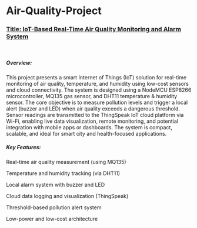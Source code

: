 # Air-Quality-Project
<h3><b><u>Title: IoT-Based Real-Time Air Quality Monitoring and Alarm System</u></b></h3>
<br>
<h5><b>Overview:</b></h5>
This project presents a smart Internet of Things (IoT) solution for real-time monitoring of air quality, temperature, and humidity using low-cost sensors and cloud connectivity. The system is designed using a NodeMCU ESP8266 microcontroller, MQ135 gas sensor, and DHT11 temperature & humidity sensor. The core objective is to measure pollution levels and trigger a local alert (buzzer and LED) when air quality exceeds a dangerous threshold.<br>
Sensor readings are transmitted to the ThingSpeak IoT cloud platform via Wi-Fi, enabling live data visualization, remote monitoring, and potential integration with mobile apps or dashboards. The system is compact, scalable, and ideal for smart city and health-focused applications.
<h5>Key Features:</h5>
Real-time air quality measurement (using MQ135)

Temperature and humidity tracking (via DHT11)

Local alarm system with buzzer and LED

Cloud data logging and visualization (ThingSpeak)

Threshold-based pollution alert system

Low-power and low-cost architecture
  
